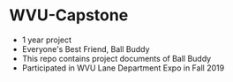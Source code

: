 # WVU-Capstone
- 1 year project  
- Everyone's Best Friend, Ball Buddy
- This repo contains project documents of Ball Buddy
- Participated in WVU Lane Department Expo in Fall 2019
